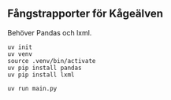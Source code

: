 ## Fångstrapporter för Kågeälven

Behöver Pandas och lxml. 

```
uv init
uv venv
source .venv/bin/activate
uv pip install pandas
uv pip install lxml

uv run main.py
```

